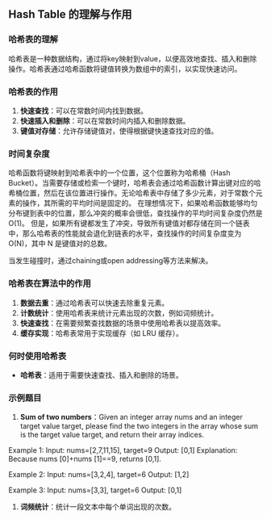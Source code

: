 ## Hash Table 的理解与作用

### 哈希表的理解

哈希表是一种数据结构，通过将key映射到value，以便高效地查找、插入和删除操作。哈希表通过哈希函数将键值转换为数组中的索引，以实现快速访问。


### 哈希表的作用

1. **快速查找**：可以在常数时间内找到数据。
2. **快速插入和删除**：可以在常数时间内插入和删除数据。
3. **键值对存储**：允许存储键值对，使得根据键快速查找对应的值。


### 时间复杂度

哈希函数将键映射到哈希表中的一个位置，这个位置称为哈希桶（Hash Bucket）。当需要存储或检索一个键时，哈希表会通过哈希函数计算出键对应的哈希桶位置，然后在该位置进行操作。无论哈希表中存储了多少元素，对于常数个元素的操作，其所需的平均时间是固定的。
在理想情况下，如果哈希函数能够均匀分布键到表中的位置，那么冲突的概率会很低，查找操作的平均时间复杂度仍然是 O(1)。
但是，如果所有键都发生了冲突，导致所有键值对都存储在同一个链表中，那么哈希表的性能就会退化到链表的水平，查找操作的时间复杂度变为 O(N)，其中 N 是键值对的总数。

当发生碰撞时，通过chaining或open addressing等方法来解决。

### 哈希表在算法中的作用

1. **数据去重**：通过哈希表可以快速去除重复元素。
2. **计数统计**：使用哈希表来统计元素出现的次数，例如词频统计。
3. **快速查找**：在需要频繁查找数据的场景中使用哈希表以提高效率。
4. **缓存实现**：哈希表常用于实现缓存（如 LRU 缓存）。


### 何时使用哈希表

- **哈希表**：适用于需要快速查找、插入和删除的场景。


### 示例题目

1. **Sum of two numbers**：Given an integer array nums and an integer target value target, please find the two integers in the array whose sum is the target value target, and return their array indices.  


Example 1:
Input: nums=[2,7,11,15], target=9
Output: [0,1]
Explanation: Because nums [0]+nums [1]==9, returns [0,1].

Example 2:
Input: nums=[3,2,4], target=6
Output: [1,2]

Example 3:
Input: nums=[3,3], target=6
Output: [0,1]  

1. **词频统计**：统计一段文本中每个单词出现的次数。

